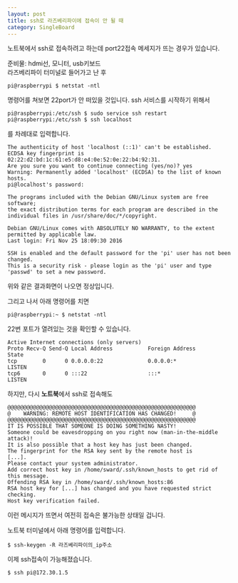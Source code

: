 ```yaml
---
layout: post
title: ssh로 라즈베리파이에 접속이 안 될 때
category: SingleBoard
---
```

노트북에서 ssh로 접속하려고 하는데 port22접속 메세지가 뜨는 경우가 있습니다.  

준비물: hdmi선, 모니터, usb키보드  
라즈베리파이 터미널로 들어가고 난 후  

```
pi@raspberrypi $ netstat -ntl
```
명령어를 쳐보면 22port가 안 떠있을 것입니다.
ssh 서비스를 시작하기 위해서

```
pi@raspberrypi:/etc/ssh $ sudo service ssh restart
pi@raspberrypi:/etc/ssh $ ssh localhost
```
를 차례대로 입력합니다.  
```
The authenticity of host 'localhost (::1)' can't be established.
ECDSA key fingerprint is 02:22:d2:bd:1c:61:e5:d8:e4:0e:52:0e:22:b4:92:31.
Are you sure you want to continue connecting (yes/no)? yes
Warning: Permanently added 'localhost' (ECDSA) to the list of known hosts.
pi@localhost's password:

The programs included with the Debian GNU/Linux system are free software;
the exact distribution terms for each program are described in the
individual files in /usr/share/doc/*/copyright.

Debian GNU/Linux comes with ABSOLUTELY NO WARRANTY, to the extent
permitted by applicable law.
Last login: Fri Nov 25 18:09:30 2016

SSH is enabled and the default password for the 'pi' user has not been changed.
This is a security risk - please login as the 'pi' user and type 'passwd' to set a new password.
```
위와 같은 결과화면이 나오면 정상입니다.  

그리고 나서 아래 명령어를 치면  
```
pi@raspberrypi:~ $ netstat -ntl
```
22번 포트가 열려있는 것을 확인할 수 있습니다.
```
Active Internet connections (only servers)
Proto Recv-Q Send-Q Local Address           Foreign Address         State
tcp        0      0 0.0.0.0:22              0.0.0.0:*               LISTEN
tcp6       0      0 :::22                   :::*                    LISTEN
```


하지만, 다시 **노트북**에서 ssh로 접속해도  
```
@@@@@@@@@@@@@@@@@@@@@@@@@@@@@@@@@@@@@@@@@@@@@@@@@@@@@@@@@@@
@    WARNING: REMOTE HOST IDENTIFICATION HAS CHANGED!     @
@@@@@@@@@@@@@@@@@@@@@@@@@@@@@@@@@@@@@@@@@@@@@@@@@@@@@@@@@@@
IT IS POSSIBLE THAT SOMEONE IS DOING SOMETHING NASTY!
Someone could be eavesdropping on you right now (man-in-the-middle attack)!
It is also possible that a host key has just been changed.
The fingerprint for the RSA key sent by the remote host is
[...].
Please contact your system administrator.
Add correct host key in /home/sward/.ssh/known_hosts to get rid of this message.
Offending RSA key in /home/sward/.ssh/known_hosts:86
RSA host key for [...] has changed and you have requested strict checking.
Host key verification failed.
```
이런 메시지가 뜨면서 여전히 접속은 불가능한 상태일 겁니다.  

노트북 터미널에서 아래 명령어를 입력합니다.  
```
$ ssh-keygen -R 라즈베리파이의_ip주소
```

이제 ssh접속이 가능해졌습니다.
```
$ ssh pi@172.30.1.5
```
